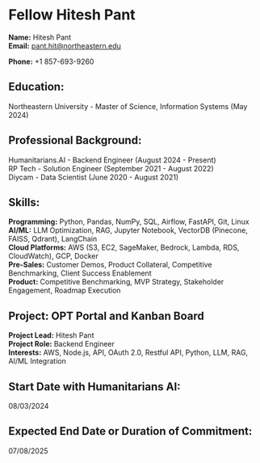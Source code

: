 # Fellow Hitesh Pant

**Name:** Hitesh Pant  
**Email:** pant.hit@northeastern.edu  

**Phone:** +1 857-693-9260  

## Education:  
Northeastern University - Master of Science, Information Systems (May 2024)  

## Professional Background:  
Humanitarians.AI - Backend Engineer (August 2024 - Present)  
RP Tech - Solution Engineer (September 2021 - August 2022)  
Diycam - Data Scientist (June 2020 - August 2021)  

## Skills:  
**Programming:** Python, Pandas, NumPy, SQL, Airflow, FastAPI, Git, Linux  
**AI/ML:** LLM Optimization, RAG, Jupyter Notebook, VectorDB (Pinecone, FAISS, Qdrant), LangChain  
**Cloud Platforms:** AWS (S3, EC2, SageMaker, Bedrock, Lambda, RDS, CloudWatch), GCP, Docker  
**Pre-Sales:** Customer Demos, Product Collateral, Competitive Benchmarking, Client Success Enablement  
**Product:** Competitive Benchmarking, MVP Strategy, Stakeholder Engagement, Roadmap Execution  

## Project: OPT Portal and Kanban Board  
**Project Lead:** Hitesh Pant  
**Project Role:** Backend Engineer  
**Interests:** AWS, Node.js, API, OAuth 2.0, Restful API, Python, LLM, RAG, AI/ML Integration  

## Start Date with Humanitarians AI:  
08/03/2024  

## Expected End Date or Duration of Commitment:  
07/08/2025  
